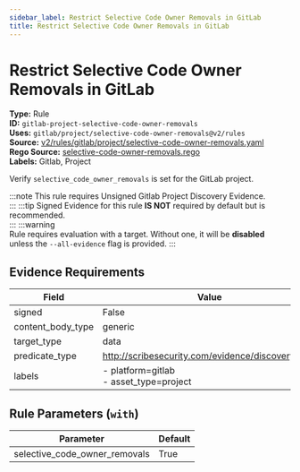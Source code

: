```yaml
---
sidebar_label: Restrict Selective Code Owner Removals in GitLab
title: Restrict Selective Code Owner Removals in GitLab
---  
```

# Restrict Selective Code Owner Removals in GitLab  
**Type:** Rule  
**ID:** `gitlab-project-selective-code-owner-removals`  
**Uses:** `gitlab/project/selective-code-owner-removals@v2/rules`  
**Source:** [v2/rules/gitlab/project/selective-code-owner-removals.yaml](https://github.com/scribe-public/sample-policies/blob/main/v2/rules/gitlab/project/selective-code-owner-removals.yaml)  
**Rego Source:** [selective-code-owner-removals.rego](https://github.com/scribe-public/sample-policies/blob/main/v2/rules/gitlab/project/selective-code-owner-removals.rego)  
**Labels:** Gitlab, Project  

Verify `selective_code_owner_removals` is set for the GitLab project.

:::note 
This rule requires Unsigned Gitlab Project Discovery Evidence.  
::: 
:::tip 
Signed Evidence for this rule **IS NOT** required by default but is recommended.  
::: 
:::warning  
Rule requires evaluation with a target. Without one, it will be **disabled** unless the `--all-evidence` flag is provided.
::: 

## Evidence Requirements  
| Field | Value |
|-------|-------|
| signed | False |
| content_body_type | generic |
| target_type | data |
| predicate_type | http://scribesecurity.com/evidence/discovery/v0.1 |
| labels | - platform=gitlab<br/>- asset_type=project |

## Rule Parameters (`with`)  
| Parameter | Default |
|-----------|---------|
| selective_code_owner_removals | True |
